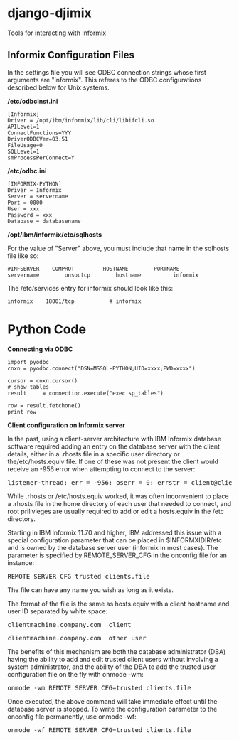 django-djimix
=============

Tools for interacting with Informix

Informix Configuration Files
-------------------

In the settings file you will see ODBC connection strings whose first
arguments are "informix". This referes to the ODBC configurations described
below for Unix systems.

**/etc/odbcinst.ini**

```
[Informix]
Driver = /opt/ibm/informix/lib/cli/libifcli.so
APILevel=1
ConnectFunctions=YYY
DriverODBCVer=03.51
FileUsage=0
SQLLevel=1
smProcessPerConnect=Y
```

**/etc/odbc.ini**

```
[INFORMIX-PYTHON]
Driver = Informix
Server = servername
Port = 0000
User = xxx
Password = xxx
Database = databasename
```

**/opt/ibm/informix/etc/sqlhosts**

For the value of &quot;Server&quot; above, you must include that name in the
sqlhosts file like so:

```
#INFSERVER    COMPROT         HOSTNAME        PORTNAME
servername        onsoctcp        hostname          informix
```

The /etc/services entry for informix should look like this:

```
informix    18001/tcp           # informix
```

Python Code
==============

__Connecting via ODBC__

```
import pyodbc
cnxn = pyodbc.connect("DSN=MSSQL-PYTHON;UID=xxxx;PWD=xxxx")

cursor = cnxn.cursor()
# show tables
result     = connection.execute("exec sp_tables")

row = result.fetchone()
print row
```

**Client configuration on Informix server**

In the past, using a client-server architecture with IBM Informix database software required adding an entry on the database server with the client details, either in a .rhosts file in a specific user directory or the/etc/hosts.equiv file. If one of these was not present the client would receive an -956 error when attempting to connect to the server:

<pre>
listener-thread: err = -956: oserr = 0: errstr = client@clientmachine.company.com[clientmachine.company.com]: Client host or user client@clientmachine.company.com[clientmachine.company.com] is not trusted by the server.
</pre>

While .rhosts or /etc/hosts.equiv worked, it was often inconvenient to place a .rhosts file in the home directory of each user that needed to connect, and root prilivleges are usually required to add or edit a hosts.equiv in the /etc directory.

Starting in IBM Informix 11.70 and higher, IBM addressed this issue with a special configuration parameter that can be placed in $INFORMXIDIR/etc and is owned by the database server user (informix in most cases). The parameter is specified by REMOTE_SERVER_CFG in the onconfig file for an instance:

<pre>
REMOTE_SERVER_CFG trusted_clients.file
</pre>

The file can have any name you wish as long as it exists.

The format of the file is the same as hosts.equiv with a client hostname and user ID separated by white space:

<pre>
clientmachine.company.com  client
</pre>

<pre>
clientmachine.company.com  other_user
</pre>

The benefits of this mechanism are both the database administrator (DBA) having the ability to add and edit trusted client users without involving a system administrator, and the ability of the DBA to add the trusted user configuration file on the fly with onmode -wm:

<pre>
onmode -wm REMOTE_SERVER_CFG=trusted_clients.file
</pre>

Once executed, the above command will take immediate effect until the database server is stopped. To write the configuration parameter to the onconfig file permanently, use onmode -wf:

<pre>
onmode -wf REMOTE_SERVER_CFG=trusted_clients.file
</pre>
